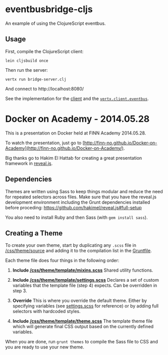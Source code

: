 # eventbusbridge-cljs

An example of using the ClojureScript eventbus.

## Usage

First, compile the ClojureScript client:
  
    lein cljsbuild once
    
Then run the server:

    vertx run bridge-server.clj
   
And connect to http://localhost:8080/

See the implementation for the
[client](src/eventbusbridge_cljs/client.cljs) and the
[`vertx.client.eventbus`](https://github.com/vert-x/mod-lang-clojure/blob/master/api/src/main/clojure/vertx/client/eventbus.cljs).
# Docker on Academy - 2014.05.28

This is a presentation on Docker held at FINN Academy 2014.05.28.

To watch the presentation, just go to [http://finn-no.github.io/Docker-on-Academy](http://finn-no.github.io/Docker-on-Academy/).

Big thanks go to Hakim El Hattab for creating a great presentation framework in [reveal.js](https://github.com/hakimel/reveal.js).
## Dependencies

Themes are written using Sass to keep things modular and reduce the need for repeated selectors across files. Make sure that you have the reveal.js development environment including the Grunt dependencies installed before proceding: https://github.com/hakimel/reveal.js#full-setup

You also need to install Ruby and then Sass (with `gem install sass`).

## Creating a Theme

To create your own theme, start by duplicating any ```.scss``` file in [/css/theme/source](https://github.com/hakimel/reveal.js/blob/master/css/theme/source) and adding it to the compilation list in the [Gruntfile](https://github.com/hakimel/reveal.js/blob/master/Gruntfile.js).

Each theme file does four things in the following order:

1. **Include [/css/theme/template/mixins.scss](https://github.com/hakimel/reveal.js/blob/master/css/theme/template/mixins.scss)**
Shared utility functions.

2. **Include [/css/theme/template/settings.scss](https://github.com/hakimel/reveal.js/blob/master/css/theme/template/settings.scss)**
Declares a set of custom variables that the template file (step 4) expects. Can be overridden in step 3.

3. **Override**
This is where you override the default theme. Either by specifying variables (see [settings.scss](https://github.com/hakimel/reveal.js/blob/master/css/theme/template/settings.scss) for reference) or by adding full selectors with hardcoded styles.

4. **Include [/css/theme/template/theme.scss](https://github.com/hakimel/reveal.js/blob/master/css/theme/template/theme.scss)**
The template theme file which will generate final CSS output based on the currently defined variables.

When you are done, run `grunt themes` to compile the Sass file to CSS and you are ready to use your new theme.
